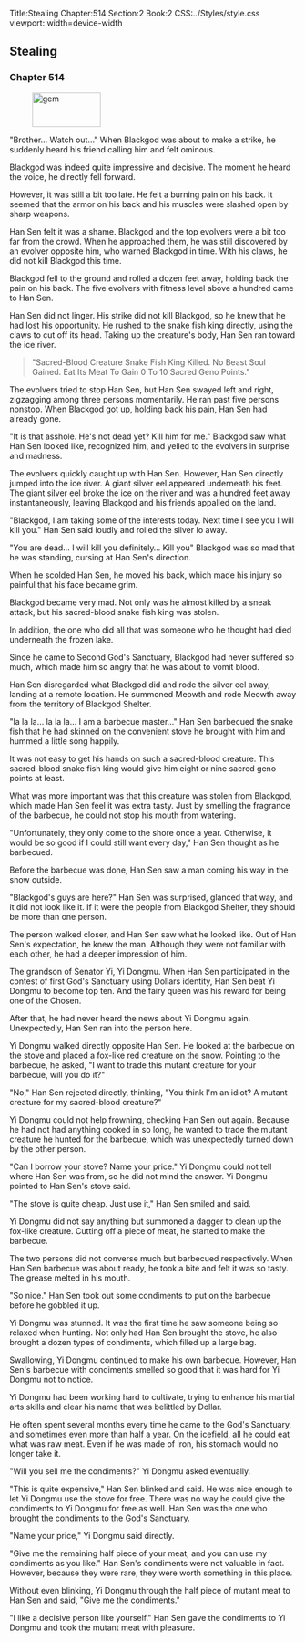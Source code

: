 Title:Stealing 
Chapter:514 
Section:2 
Book:2 
CSS:../Styles/style.css 
viewport: width=device-width
  
## Stealing
### Chapter 514
  
<figure>
	<img src="../Images/gem.gif" alt="gem" id="gem" width="120" height="60" />
</figure>
  

  
"Brother… Watch out…" When Blackgod was about to make a strike, he suddenly heard his friend calling him and felt ominous.

Blackgod was indeed quite impressive and decisive. The moment he heard the voice, he directly fell forward.

However, it was still a bit too late. He felt a burning pain on his back. It seemed that the armor on his back and his muscles were slashed open by sharp weapons.

Han Sen felt it was a shame. Blackgod and the top evolvers were a bit too far from the crowd. When he approached them, he was still discovered by an evolver opposite him, who warned Blackgod in time. With his claws, he did not kill Blackgod this time.

Blackgod fell to the ground and rolled a dozen feet away, holding back the pain on his back. The five evolvers with fitness level above a hundred came to Han Sen.

Han Sen did not linger. His strike did not kill Blackgod, so he knew that he had lost his opportunity. He rushed to the snake fish king directly, using the claws to cut off its head. Taking up the creature's body, Han Sen ran toward the ice river.

> "Sacred-Blood Creature Snake Fish King Killed. No Beast Soul Gained. Eat Its Meat To Gain 0 To 10 Sacred Geno Points."

The evolvers tried to stop Han Sen, but Han Sen swayed left and right, zigzagging among three persons momentarily. He ran past five persons nonstop. When Blackgod got up, holding back his pain, Han Sen had already gone.

"It is that asshole. He's not dead yet? Kill him for me." Blackgod saw what Han Sen looked like, recognized him, and yelled to the evolvers in surprise and madness.

The evolvers quickly caught up with Han Sen. However, Han Sen directly jumped into the ice river. A giant silver eel appeared underneath his feet. The giant silver eel broke the ice on the river and was a hundred feet away instantaneously, leaving Blackgod and his friends appalled on the land.

"Blackgod, I am taking some of the interests today. Next time I see you I will kill you." Han Sen said loudly and rolled the silver Io away.

"You are dead… I will kill you definitely… Kill you" Blackgod was so mad that he was standing, cursing at Han Sen's direction.

When he scolded Han Sen, he moved his back, which made his injury so painful that his face became grim.

Blackgod became very mad. Not only was he almost killed by a sneak attack, but his sacred-blood snake fish king was stolen.

In addition, the one who did all that was someone who he thought had died underneath the frozen lake.

Since he came to Second God's Sanctuary, Blackgod had never suffered so much, which made him so angry that he was about to vomit blood.

Han Sen disregarded what Blackgod did and rode the silver eel away, landing at a remote location. He summoned Meowth and rode Meowth away from the territory of Blackgod Shelter.

"la la la… la la la… I am a barbecue master…" Han Sen barbecued the snake fish that he had skinned on the convenient stove he brought with him and hummed a little song happily.

It was not easy to get his hands on such a sacred-blood creature. This sacred-blood snake fish king would give him eight or nine sacred geno points at least.

What was more important was that this creature was stolen from Blackgod, which made Han Sen feel it was extra tasty. Just by smelling the fragrance of the barbecue, he could not stop his mouth from watering.

"Unfortunately, they only come to the shore once a year. Otherwise, it would be so good if I could still want every day," Han Sen thought as he barbecued.

Before the barbecue was done, Han Sen saw a man coming his way in the snow outside.

"Blackgod's guys are here?" Han Sen was surprised, glanced that way, and it did not look like it. If it were the people from Blackgod Shelter, they should be more than one person.

The person walked closer, and Han Sen saw what he looked like. Out of Han Sen's expectation, he knew the man. Although they were not familiar with each other, he had a deeper impression of him.

The grandson of Senator Yi, Yi Dongmu. When Han Sen participated in the contest of first God's Sanctuary using Dollars identity, Han Sen beat Yi Dongmu to become top ten. And the fairy queen was his reward for being one of the Chosen.

After that, he had never heard the news about Yi Dongmu again. Unexpectedly, Han Sen ran into the person here.

Yi Dongmu walked directly opposite Han Sen. He looked at the barbecue on the stove and placed a fox-like red creature on the snow. Pointing to the barbecue, he asked, "I want to trade this mutant creature for your barbecue, will you do it?"

"No," Han Sen rejected directly, thinking, "You think I'm an idiot? A mutant creature for my sacred-blood creature?"

Yi Dongmu could not help frowning, checking Han Sen out again. Because he had not had anything cooked in so long, he wanted to trade the mutant creature he hunted for the barbecue, which was unexpectedly turned down by the other person.

"Can I borrow your stove? Name your price." Yi Dongmu could not tell where Han Sen was from, so he did not mind the answer. Yi Dongmu pointed to Han Sen's stove said.

"The stove is quite cheap. Just use it," Han Sen smiled and said.

Yi Dongmu did not say anything but summoned a dagger to clean up the fox-like creature. Cutting off a piece of meat, he started to make the barbecue.

The two persons did not converse much but barbecued respectively. When Han Sen barbecue was about ready, he took a bite and felt it was so tasty. The grease melted in his mouth.

"So nice." Han Sen took out some condiments to put on the barbecue before he gobbled it up.

Yi Dongmu was stunned. It was the first time he saw someone being so relaxed when hunting. Not only had Han Sen brought the stove, he also brought a dozen types of condiments, which filled up a large bag.

Swallowing, Yi Dongmu continued to make his own barbecue. However, Han Sen's barbecue with condiments smelled so good that it was hard for Yi Dongmu not to notice.

Yi Dongmu had been working hard to cultivate, trying to enhance his martial arts skills and clear his name that was belittled by Dollar.

He often spent several months every time he came to the God's Sanctuary, and sometimes even more than half a year. On the icefield, all he could eat what was raw meat. Even if he was made of iron, his stomach would no longer take it.

"Will you sell me the condiments?" Yi Dongmu asked eventually.

"This is quite expensive," Han Sen blinked and said. He was nice enough to let Yi Dongmu use the stove for free. There was no way he could give the condiments to Yi Dongmu for free as well. Han Sen was the one who brought the condiments to the God's Sanctuary.

"Name your price," Yi Dongmu said directly.

"Give me the remaining half piece of your meat, and you can use my condiments as you like." Han Sen's condiments were not valuable in fact. However, because they were rare, they were worth something in this place.

Without even blinking, Yi Dongmu through the half piece of mutant meat to Han Sen and said, "Give me the condiments."

"I like a decisive person like yourself." Han Sen gave the condiments to Yi Dongmu and took the mutant meat with pleasure.